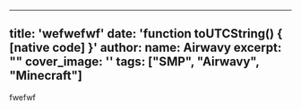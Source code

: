 
---
title: 'wefwefwf'
date: 'function toUTCString() { [native code] }'
author:
    name: Airwavy
excerpt: ""
cover_image: ''
tags: ["SMP", "Airwavy", "Minecraft"]
---
fwefwf